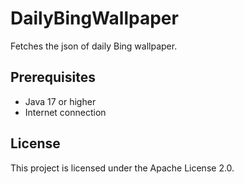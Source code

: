 # DailyBingWallpaper

Fetches the json of daily Bing wallpaper. 


## Prerequisites
- Java 17 or higher
- Internet connection


## License
This project is licensed under the Apache License 2.0.
